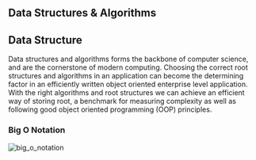 ## Data Structures & Algorithms

## Data Structure

Data structures and algorithms forms the backbone of computer science, and are the cornerstone of modern computing. Choosing the correct root structures and algorithms in an application can become the determining factor in an efficiently written object oriented enterprise level application. With the right algorithms and root structures we can achieve an efficient way of storing root, a benchmark for measuring complexity as well as following good object oriented programming (OOP) principles.

### Big O Notation

![big_o_notation](https://user-images.githubusercontent.com/3081581/37565849-d12a96a6-2aa8-11e8-9a9f-9ce0b2c9901c.jpeg)

